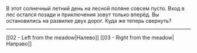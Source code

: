В этот солнечный летний день на лесной поляне совсем пусто. 
Вход в лес остался позади и приключения зовут только вперёд. 
Вы остановились на развилке двух дорог. 
Куда же теперь свернуть?
___
[[02 - Left from the meadow|Налево]] 
[[03 - Right from the meadow|Направо]]